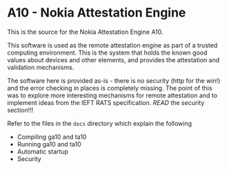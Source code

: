# A10 - Nokia Attestation Engine

This is the source for the Nokia Attestation Engine A10.

This software is used as the remote attestation engine as part of a trusted computing environment. This is the system that holds the known good values about devices and other elements, and provides the attestation and validation mechanisms.

The software here is provided as-is - there is no security (http for the win!) and the error checking in places is completely missing. The point of this was to explore more interesting mechanisms for remote attestation and to implement ideas from the IEFT RATS specification. *READ* the security section!!!

Refer to the files in the `docs` directory which explain the following

   * Compiling ga10 and ta10
   * Running ga10 and ta10
   * Automatic startup
   * Security
